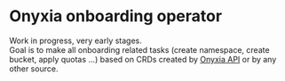 # Onyxia onboarding operator  

Work in progress, very early stages.  
Goal is to make all onboarding related tasks (create namespace, create bucket, apply quotas ...) based on CRDs created by [Onyxia API](https://github.com/inseefrlab/onyxia-api) or by any other source.  


